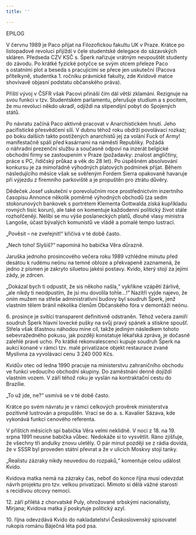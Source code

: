 ```yaml
---
title: ''

---
```


EPILOG

V červnu 1989 je Paco přijat na Filozofickou fakultu UK v Praze. Krátce po listopadové revoluci přijíždí v čele studentské delegace do sázavských skláren. Předseda CZV KSČ s. Šperk nařizuje vrátným nevpouštět studenty do závodu. Po krátké fyzické potyčce se svým otcem přeleze Paco s ostatními plot a beseda s pracujícími se přece jen uskuteční (Pacova přítelkyně, studentka 1. ročníku právnické fakulty, zde Kvidově matce shovívavě objasní podstatu občanského práva).

Příští vývoj v ČSFR však Pacovi přináší čím dál větší zklamání. Rezignuje na svou funkci v tzv. Studentském parlamentu, přerušuje studium a s pocitem, že mu revoluci někdo ukradl, odjíždí na stipendijní pobyt do Spojených států.

Po návratu začíná Paco aktivně pracovat v Anarchistickém hnutí. Jeho pacifistické přesvědčení sílí. V dubnu téhož roku obdrží povolávací rozkaz; po boku dalších takto postižených anarchistů jej za volání Fuck of Army! manifestačně spálí před kasárnami na náměstí Republiky. Požádá o náhradní prezenční službu a současně odpoví na inzerát belgické obchodní firmy se zastoupením v Praze (požadavky: znalost angličtiny, práce s PC, řidičský průkaz a věk do 28 let). Po úspěšném absolvování konkursu je za mimořádně výhodných platových podmínek přijat. Během následujícího měsíce však se svěřeným Fordem Sierra opakovaně havaruje při výjezdu z firemního parkoviště a je propuštěn pro ztrátu důvěry.

Dědeček Josef uskuteční v porevolučním roce prostřednictvím inzertního časopisu Annonce několik poměrně výhodných obchodů (za sedm stokorunových bankovek s portrétem Klementa Gottwalda získá kupříkladu rovných tisíc korun), ale také on komentuje každodenní politický život stále rozhořčeněji. Nelíbí se mu výše poslaneckých platů, dlouhé vlasy ministra Langoše, účast bývalých komunistů ve vládě a pomalé tempo lustrací.

„Pověsit – ne zveřejnit!“ křičívá v té době často.

„Nech toho! Slyšíš?“ napomíná ho babička Věra důrazně.

Jaruška jednoho prosincového večera roku 1989 vzhlédne minutu před desátou k rudému neónu na temné obloze a překvapeně zaznamená, že jedno z písmen je zakryto siluetou jakési postavy. Kvido, který stojí za jejími zády, je zdrcen.

„Dokázal bych ti odpustit, že sis někoho našla,“ vykřikne vzápětí žárlivě, „ale nikdy ti neodpustím, že jsi mu dovolila tohle…!“ Nazítří vyjde najevo, že oním mužem na střeše administrativní budovy byl soudruh Šperk, jenž vlastním tělem bránil několika členům Občanského fóra v demontáži neónu.

6\. prosince je svítící transparent definitivně odstraněn. Téhož večera zamíří soudruh Šperk hlavní lovecké pušky na svůj pravý spánek a stiskne spoušť. Střela však šťastnou náhodou mine cíl, takže jediným následkem tohoto sebevražedného pokusu, jak později konstatuje lékařská zpráva, je dočasně zalehlé pravé ucho. Po krátké rekonvalescenci kupuje soudruh Šperk na aukci konané v rámci tzv. malé privatizace objekt restaurace zvané Myslivna za vyvolávací cenu 3 240 000 Kčs.

Kvidův otec od ledna 1990 pracuje na ministerstvu zahraničního obchodu ve funkci vedoucího obchodní skupiny. Do zaměstnání denně dojíždí vlastním vozem. V září téhož roku je vyslán na kontraktační cestu do Brazílie.

„To už jde, ne?“ usmívá se v té době často.

Krátce po svém návratu je v rámci celkových prověrek ministerstva pozitivně lustrován a propuštěn. Vrací se do a. s. Kavalier Sázava, kde vykonává funkci cenového referenta.

V příštích měsících spí babička Věra velmi neklidně. V noci z 18. na 19. srpna 1991 neusne babička vůbec. Nedokáže si to vysvětlit. Ráno zjišťuje, že všechny tři andulky znovu uletěly. O pár minut později se z rádia dovídá, že v SSSR byl proveden státní převrat a že v ulicích Moskvy stojí tanky.

„Realistu zázraky nikdy neuvedou do rozpaků,“ komentuje celou událost Kvido.

Kvidova matka nemá na zázraky čas, neboť do konce října musí odevzdat návrh projektu pro tzv. velkou privatizaci. Mimoto si dělá vážné starosti s recidivou otcovy nemoci.

12\. září přilétá z chorvatské Puly, ohrožované srbskými nacionalisty, Mirjana; Kvidova matka jí poskytuje politický azyl.

10\. října odevzdává Kvido do nakladatelství Československý spisovatel rukopis románu Báječná léta pod psa.
